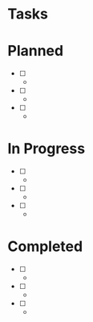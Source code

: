 # Tasks

# Planned

- [ ] -
- [ ] -
- [ ] -

# In Progress

- [ ] -
- [ ] -
- [ ] -

# Completed

- [ ] -
- [ ] -
- [ ] -

